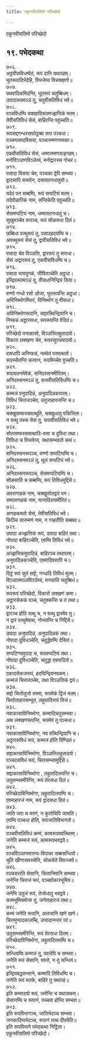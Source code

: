 ```yaml
---
title: एकूनवीसतिमो परिच्छेदो

---
```

एकूनवीसतिमो परिच्छेदो  


## १९. पभेदकथा

७०६.  
अट्ठवीसविधम्पेतं, रूपं दानि यथारहम्।  
भूतरूपादिभेदेहि, विभजेय्य विचक्खणो॥  
७०७.  
पथवादिकमिदन्ति, भूतरूपं चतुब्बिधम्।  
उपादारूपमञ्ञं तु, चतुवीसतिविधं भवे॥  
७०८.  
पञ्चविधम्पि चक्खादिरूपमज्झत्तिकं मतम्।  
तेवीसतिविधं सेसं, बाहिरन्ति पवुच्चति॥  
७०९.  
रूपसद्दगन्धरसफोट्ठब्बा सत्त पञ्चधा।  
पञ्चप्पसादविसया, पञ्चारम्मणनामका॥  
७१०.  
एकवीसतिविधं सेसं, धम्मारम्मणसङ्गहम्।  
मनोविञ्ञाणविञ्ञेय्यं, मनोद्वारस्स गोचरं॥  
७११.  
पसादा विसया चेव, पञ्चका द्वेपि सम्भवा।  
द्वादसापि सरूपेन, दसायतनधातुयो॥  
७१२.  
यदेदं पन सब्बम्पि, रूपं सप्पटिघं मतम्।  
तदेवोळारिकं नाम, सन्तिकेति पवुच्चति॥  
७१३.  
सेसमप्पटिघं नाम, धम्मायतनधातु च।  
सुखुमञ्चेव रूपञ्च, रूपं सोळसधा ठितं॥  
७१४.  
छब्बिधा वत्थुरूपं तु, पसादहदयम्पि च।  
अवत्थुरूपं सेसं तु, द्वावीसतिविधं भवे॥  
७१५.  
पसादा चेव विञ्ञत्ति, द्वाररूपं तु सत्तधा।  
सेसं अद्वाररूपं तु, एकवीसविधम्पि च॥  
७१६.  
पसादा भावयुगळं, जीवितञ्चेति अट्ठधा।  
इन्द्रियरूपमञ्ञं तु, वीसधानिन्द्रियं सिया॥  
७१७.  
वण्णो गन्धो रसो ओजा, भूतरूपन्ति अट्ठधा।  
अविनिब्भोगमितरं, विनिब्भोगं तु वीसधा॥  
७१८.  
अविनिब्भोगरूपानि, सद्दवत्थिन्द्रियानि च।  
निप्फन्नं अट्ठारसधा, रूपरूपन्ति वेदितं॥  
७१९.  
परिच्छेदो पनाकासो, विञ्ञत्तिलहुतादयो।  
विकारा लक्खणा चेव, रूपस्सुपचयादयो॥  
७२०.  
दसधापि अनिप्फन्नं, नत्थेतं परमत्थतो।  
रूपस्सेतन्ति कत्वान, रूपमिच्चेव वुच्चति॥  
७२१.  
रूपायतनमेवेकं, सनिदस्सनमीरितम्।  
अनिदस्सनमञ्ञं तु, सत्तवीसतिविधम्पि च॥  
७२२.  
कम्मजं पनुपादिन्नं, अनुपादिन्नकापरम्।  
तिविधं चित्तजञ्चेव, उतुजाहारजन्ति च॥  
७२३.  
चक्खुसम्फस्सवत्थूति, चक्खुधातु पकित्तिता।  
न वत्थु तस्स सेसं तु, सत्तवीसतिविधं भवे॥  
७२४.  
सोतसम्फस्सवत्थादि-वसा च दुविधा तथा।  
तिविधा च विभावेय्य, यथासम्भवतो कथं॥  
७२५.  
सनिदस्सनरूपञ्च, वण्णो सप्पटिघम्पि च।  
अनिदस्सनमञ्ञं तु, थूलं सप्पटिघं भवे॥  
७२६.  
अनिदस्सनरूपञ्च, सेसमप्पटिघम्पि च।  
सोळसाति च सब्बम्पि, रूपं तिविधमुद्दिसे॥  
७२७.  
अपत्तगाहकं नाम, चक्खुसोतद्वयं पन।  
सम्पत्तगाहकं नाम, घानादित्तयमीरितं॥  
७२८.  
अगाहकमतो सेसं, तेवीसतिविधं भवे।  
किञ्चि सारम्मणं नाम, न गय्हतीति सब्बथा॥  
७२९.  
उपादा अज्झत्तिकं रूपं, उपादा बाहिरं तथा।  
नोपादा बाहिरञ्चेति, एवम्पि तिविधं भवे॥  
७३०.  
अज्झत्तिकमुपादिन्नं, बाहिरञ्च तथापरम्।  
अनुपादिन्नकञ्चेति, एवमादिवसापि च॥  
७३१.  
दिट्ठं रूपं सुतं सद्दो, गन्धादि तिविधं मुतम्।  
विञ्ञातमञ्ञविञ्ञेय्यं, मनसाति चतुब्बिधं॥  
७३२.  
रूपरूपं परिच्छेदो, विकारो लक्खणं कमा।  
अट्ठारसेककं पञ्च, चतुक्कन्ति च तं तथा॥  
७३३.  
द्वारञ्च होति वत्थु च, न वत्थु द्वारमेव तु।  
न द्वारं वत्थुमेवाथ, नोभयन्ति च निद्दिसे॥  
७३४.  
उपादा अनुपादिन्नं, अनुपादिन्नकं तथा।  
नोपादा दुविधञ्चेति, चतुद्धेवम्पि देसितं॥  
७३५.  
सप्पटिग्घमुपादा च, रूपमप्पटिघं तथा।  
नोपादा दुविधञ्चेति, चतुद्धा एवमादितो॥  
७३६.  
एकादसेकजरूपं, हदयिन्द्रियनवकम्।  
कम्मजं चित्तजञ्चेव, तथा विञ्ञत्तिकं द्वयं॥  
७३७.  
सद्दो चित्तोतुजो तस्मा, रूपमेकं द्विजं मतम्।  
चित्तोताहारसम्भूतं, लहुतादित्तयं तिजं॥  
७३८.  
नवाकासाविनिब्भोगा, कम्मादिचतुसम्भवा।  
अथ लक्खणरूपन्ति, रूपमेवं तु पञ्चधा॥  
७३९.  
नवाकासाविनिब्भोगा, नव वत्थिन्द्रियानि च।  
अट्ठारसविधं रूपं, कम्मजं होति पिण्डितं॥  
७४०.  
सद्दाकासाविनिब्भोगा, विञ्ञत्तिलहुतादयो।  
पञ्चदसविधं रूपं, चित्तसम्भवमुद्दिसे॥  
७४१.  
सद्दाकासाविनिब्भोगा , लहुतादित्तयन्ति च।  
उतुसम्भवमीरेन्ति, रूपं तेरसधा ठितं॥  
७४२.  
परिच्छेदाविनिब्भोगा, लहुतादित्तयम्पि च।  
एवमाहारजं नाम, रूपं द्वादसधा ठितं॥  
७४३.  
जाति जरा च मरणं, न कुतोचिपि जायति।  
एवम्पि पञ्चधा होति, रूपजातिविभागतो॥  
७४४.  
पञ्चवीसतिविधं कम्मं, कामरूपववत्थितम्।  
जनेति कम्मजं रूपं, कामरूपभवद्वये॥  
७४५.  
पञ्चविञ्ञाणमारुप्प-विपाका सब्बसन्धियो।  
चुति खीणासवस्सेति, सोळसेते विवज्जये॥  
७४६.  
पञ्चसत्तति सेसानि, चित्तानिमानि सम्भवा।  
जनेन्ति चित्तजं रूपं, पञ्चवोकारभूमियं॥  
७४७.  
जनेभि उतुजं रूपं, तेजोधातु भवद्वये।  
कामभूमियमोजा तु, जनेताहारजं तथा॥  
७४८.  
कम्मं जनेति रूपानि, अत्तजानि खणे खणे।  
चित्तमुप्पादकालम्हि, उप्पादानन्तरं परं॥  
७४९.  
उतुसम्भवमीरेन्ति, रूपं तेरसधा ठितम्।  
परिच्छेदाविनिब्भोगा, लहुतादित्तयम्पि च॥  
७५०.  
सन्धियम्पि कम्मजं तु, पवत्तेपि च सम्भवा।  
जनेति रूपं सेसानि, पवत्ते, न तु सन्धियं॥  
७५१.  
इन्द्रियबद्धसन्ताने, कम्मादि तिविधम्पि च।  
जनेति रूपं मतके, बाहिरे तु यथारहं॥  
७५२.  
इति कम्मादयो रूपं, जनेन्ति च यथासकम्।  
सेसानम्पि च रूपानं, पच्चया होन्ति सम्भवा॥  
७५३.  
इति रूपविभागञ्च, जातिभेदञ्च सम्भवा।  
जनकादिप्पभेदञ्च, रूपानं तत्थ दीपयेति॥  
इति रूपविभागे पभेदकथा निट्ठिता।  
एकूनवीसतिमो परिच्छेदो।  